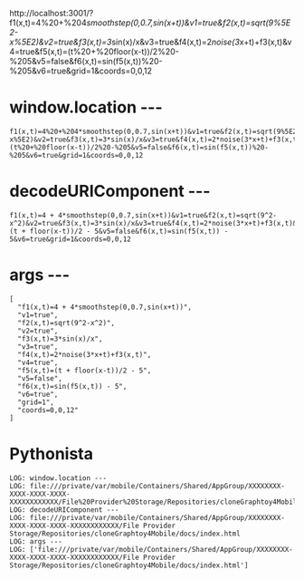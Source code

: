 http://localhost:3001/?f1(x,t)=4%20+%204*smoothstep(0,0.7,sin(x+t))&v1=true&f2(x,t)=sqrt(9%5E2-x%5E2)&v2=true&f3(x,t)=3*sin(x)/x&v3=true&f4(x,t)=2*noise(3*x+t)+f3(x,t)&v4=true&f5(x,t)=(t%20+%20floor(x-t))/2%20-%205&v5=false&f6(x,t)=sin(f5(x,t))%20-%205&v6=true&grid=1&coords=0,0,12


# window.location ---

```
f1(x,t)=4%20+%204*smoothstep(0,0.7,sin(x+t))&v1=true&f2(x,t)=sqrt(9%5E2-x%5E2)&v2=true&f3(x,t)=3*sin(x)/x&v3=true&f4(x,t)=2*noise(3*x+t)+f3(x,t)&v4=true&f5(x,t)=(t%20+%20floor(x-t))/2%20-%205&v5=false&f6(x,t)=sin(f5(x,t))%20-%205&v6=true&grid=1&coords=0,0,12
```

# decodeURIComponent ---

```
f1(x,t)=4 + 4*smoothstep(0,0.7,sin(x+t))&v1=true&f2(x,t)=sqrt(9^2-x^2)&v2=true&f3(x,t)=3*sin(x)/x&v3=true&f4(x,t)=2*noise(3*x+t)+f3(x,t)&v4=true&f5(x,t)=(t + floor(x-t))/2 - 5&v5=false&f6(x,t)=sin(f5(x,t)) - 5&v6=true&grid=1&coords=0,0,12
```

# args ---

```
[
  "f1(x,t)=4 + 4*smoothstep(0,0.7,sin(x+t))",
  "v1=true",
  "f2(x,t)=sqrt(9^2-x^2)",
  "v2=true",
  "f3(x,t)=3*sin(x)/x",
  "v3=true",
  "f4(x,t)=2*noise(3*x+t)+f3(x,t)",
  "v4=true",
  "f5(x,t)=(t + floor(x-t))/2 - 5",
  "v5=false",
  "f6(x,t)=sin(f5(x,t)) - 5",
  "v6=true",
  "grid=1",
  "coords=0,0,12"
]
```

# Pythonista


```
LOG: window.location ---
LOG: file:///private/var/mobile/Containers/Shared/AppGroup/XXXXXXXX-XXXX-XXXX-XXXX-XXXXXXXXXXXX/File%20Provider%20Storage/Repositories/cloneGraphtoy4Mobile/docs/index.html
LOG: decodeURIComponent ---
LOG: file:///private/var/mobile/Containers/Shared/AppGroup/XXXXXXXX-XXXX-XXXX-XXXX-XXXXXXXXXXXX/File Provider Storage/Repositories/cloneGraphtoy4Mobile/docs/index.html
LOG: args ---
LOG: ['file:///private/var/mobile/Containers/Shared/AppGroup/XXXXXXXX-XXXX-XXXX-XXXX-XXXXXXXXXXXX/File Provider Storage/Repositories/cloneGraphtoy4Mobile/docs/index.html']


```
